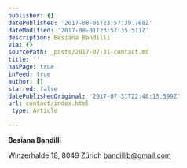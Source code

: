 ```yaml
---
publisher: {}
datePublished: '2017-08-01T23:57:39.768Z'
dateModified: '2017-08-01T23:57:35.511Z'
description: Besiana Bandilli
via: {}
sourcePath: _posts/2017-07-31-contact.md
title: ''
hasPage: true
inFeed: true
author: []
starred: false
datePublishedOriginal: '2017-07-31T22:48:15.599Z'
url: contact/index.html
_type: Article

---
```

**Besiana Bandilli**

Winzerhalde 18, 8049 Zürich bandillib@gmail.com